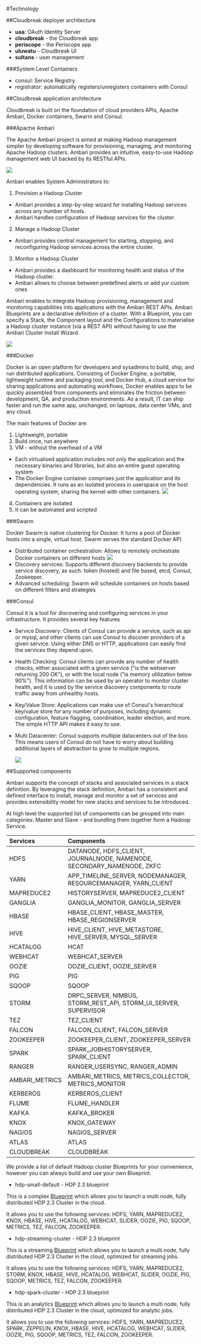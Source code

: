#Technology

##Cloudbreak deployer architecture

- **uaa**: OAuth Identity Server
- **cloudbreak** - the Cloudbreak app
- **periscope** - the Periscope app
- **uluwatu** - Cloudbreak UI
- **sultans** - user management

###System Level Containers

- consul: Service Registry
- registrator: automatically registers/unregisters containers with Consul

##Cloudbreak application architecture

Cloudbreak is built on the foundation of cloud providers APIs, Apache Ambari, Docker containers, Swarm and Consul.

###Apache Ambari

The Apache Ambari project is aimed at making Hadoop management simpler by developing software for provisioning, managing, and monitoring Apache Hadoop clusters. Ambari provides an intuitive, easy-to-use Hadoop management web UI backed by its RESTful APIs.

![](/diagrams/ambari-overview.png)

Ambari enables System Administrators to:

1. Provision a Hadoop Cluster
  * Ambari provides a step-by-step wizard for installing Hadoop services across any number of hosts.
  * Ambari handles configuration of Hadoop services for the cluster.

2. Manage a Hadoop Cluster
  * Ambari provides central management for starting, stopping, and reconfiguring Hadoop services across the entire cluster.

3. Monitor a Hadoop Cluster
  * Ambari provides a dashboard for monitoring health and status of the Hadoop cluster.
  * Ambari allows to choose between predefined alerts or add yur custom ones

Ambari enables to integrate Hadoop provisioning, management and monitoring capabilities into applications with the Ambari REST APIs.
Ambari Blueprints are a declarative definition of a cluster. With a Blueprint, you can specify a Stack, the Component layout and the Configurations to materialise a Hadoop cluster instance (via a REST API) without having to use the Ambari Cluster Install Wizard.

![](/diagrams/ambari-create-cluster.png)

###Docker

Docker is an open platform for developers and sysadmins to build, ship, and run distributed applications. Consisting of Docker Engine, a portable, lightweight runtime and packaging tool, and Docker Hub, a cloud service for sharing applications and automating workflows, Docker enables apps to be quickly assembled from components and eliminates the friction between development, QA, and production environments. As a result, IT can ship faster and run the same app, unchanged, on laptops, data center VMs, and any cloud.

The main features of Docker are:

1. Lightweight, portable
2. Build once, run anywhere
3. VM - without the overhead of a VM
  * Each virtualised application includes not only the application and the necessary binaries and libraries, but also an entire guest operating system
  * The Docker Engine container comprises just the application and its dependencies. It runs as an isolated process in userspace on the host operating system, sharing the kernel with other containers.
    ![](/diagrams/vm.png)

4. Containers are isolated
5. It can be automated and scripted

###Swarm

Docker Swarm is native clustering for Docker. It turns a pool of Docker hosts into a single, virtual host. Swarm serves the standard Docker API.

  * Distributed container orchestration: Allows to remotely orchestrate Docker containers on different hosts
    ![](/diagrams/swarm.png)
  * Discovery services: Supports different discovery backends to provide service discovery, as such: token (hosted) and file based, etcd, Consul, Zookeeper.
  * Advanced scheduling: Swarm will schedule containers on hosts based on different filters and strategies

###Consul

Consul it is a tool for discovering and configuring services in your infrastructure. It provides several key features

  * Service Discovery: Clients of Consul can provide a service, such as api or mysql, and other clients can use Consul to discover providers of a given service. Using either DNS or HTTP, applications can easily find the services they depend upon.

  * Health Checking: Consul clients can provide any number of health checks, either associated with a given service ("is the webserver returning 200 OK"), or with the local node ("is memory utilization below 90%"). This information can be used by an operator to monitor cluster health, and it is used by the service discovery components to route traffic away from unhealthy hosts.

  * Key/Value Store: Applications can make use of Consul's hierarchical key/value store for any number of purposes, including dynamic configuration, feature flagging, coordination, leader election, and more. The simple HTTP API makes it easy to use.

  * Multi Datacenter: Consul supports multiple datacenters out of the box. This means users of Consul do not have to worry about building additional layers of abstraction to grow to multiple regions.

    ![](/diagrams/consul.png)

<!--technologies.md-->

<!--components.md-->

##Supported components

Ambari supports the concept of stacks and associated services in a stack definition. By leveraging the stack definition, Ambari has a consistent and defined interface to install, manage and monitor a set of services and provides extensibility model for new stacks and services to be introduced.

At high level the supported list of components can be grouped into main categories: Master and Slave - and bundling them together form a Hadoop Service.

| Services    | Components                                                              |
|:----------- |:------------------------------------------------------------------------|
| HDFS		    | DATANODE, HDFS_CLIENT, JOURNALNODE, NAMENODE, SECONDARY_NAMENODE, ZKFC  |
| YARN		    | APP_TIMELINE_SERVER, NODEMANAGER, RESOURCEMANAGER, YARN_CLIENT          |
| MAPREDUCE2	| HISTORYSERVER, MAPREDUCE2_CLIENT                                        |
| GANGLIA		  | GANGLIA_MONITOR, GANGLIA_SERVER                                         |
| HBASE		    | HBASE_CLIENT, HBASE_MASTER, HBASE_REGIONSERVER                          |
| HIVE		    | HIVE_CLIENT, HIVE_METASTORE, HIVE_SERVER, MYSQL_SERVER                  |
| HCATALOG	  | HCAT                                                                    |
| WEBHCAT		  | WEBHCAT_SERVER                                                          |
| OOZIE		    | OOZIE_CLIENT, OOZIE_SERVER                                              |
| PIG		      | PIG                                                                     |
| SQOOP		    | SQOOP                                                                   |
| STORM		    | DRPC_SERVER, NIMBUS, STORM_REST_API, STORM_UI_SERVER, SUPERVISOR        |
| TEZ		      | TEZ_CLIENT                                                              |
| FALCON		  | FALCON_CLIENT, FALCON_SERVER                                            |
| ZOOKEEPER	  | ZOOKEEPER_CLIENT, ZOOKEEPER_SERVER                                      |
| SPARK	  | SPARK_JOBHISTORYSERVER, SPARK_CLIENT                                      |
| RANGER	  | RANGER_USERSYNC, RANGER_ADMIN                                      |
| AMBARI_METRICS	  | AMBARI_METRICS, METRICS_COLLECTOR, METRICS_MONITOR                                      |
| KERBEROS	  | KERBEROS_CLIENT                                      |
| FLUME	  | FLUME_HANDLER                                      |
| KAFKA	  | KAFKA_BROKER                                      |
| KNOX	  | KNOX_GATEWAY                                      |
| NAGIOS	  | NAGIOS_SERVER                                      |
| ATLAS	  | ATLAS                                     |
| CLOUDBREAK	  | CLOUDBREAK                                      |


We provide a list of default Hadoop cluster Blueprints for your convenience, however you can always build and use your own Blueprint.

* hdp-small-default - HDP 2.3 blueprint

This is a complex [Blueprint](https://raw.githubusercontent.com/sequenceiq/cloudbreak/master/core/src/main/resources/defaults/blueprints/hdp-small-default.bp) which allows you to launch a multi node, fully distributed HDP 2.3 Cluster in the cloud.

It allows you to use the following services: HDFS, YARN, MAPREDUCE2, KNOX, HBASE, HIVE, HCATALOG, WEBHCAT, SLIDER, OOZIE, PIG, SQOOP, METRICS, TEZ, FALCON, ZOOKEEPER.

* hdp-streaming-cluster - HDP 2.3 blueprint

This is a streaming [Blueprint](https://raw.githubusercontent.com/sequenceiq/cloudbreak/master/core/src/main/resources/defaults/blueprints/hdp-streaming-cluster.bp) which allows you to launch a multi node, fully distributed HDP 2.3 Cluster in the cloud, optimized for streaming jobs.

It allows you to use the following services: HDFS, YARN, MAPREDUCE2, STORM, KNOX, HBASE, HIVE, HCATALOG, WEBHCAT, SLIDER, OOZIE, PIG, SQOOP, METRICS, TEZ, FALCON, ZOOKEEPER.

* hdp-spark-cluster - HDP 2.3 blueprint

This is an analytics [Blueprint](https://raw.githubusercontent.com/sequenceiq/cloudbreak/master/core/src/main/resources/defaults/blueprints/hdp-spark-cluster.bp) which allows you to launch a multi node, fully distributed HDP 2.3 Cluster in the cloud, optimized for analytic jobs.

It allows you to use the following services: HDFS, YARN, MAPREDUCE2, SPARK, ZEPPELIN, KNOX, HBASE, HIVE, HCATALOG, WEBHCAT, SLIDER, OOZIE, PIG, SQOOP, METRICS, TEZ, FALCON, ZOOKEEPER.

<!--components.md-->

<!--accounts.md-->
